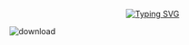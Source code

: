 <p align="center">
  <a href="https://git.io/typing-svg">
    <img src="https://readme-typing-svg.demolab.com?font=Poppins&weight=500&size=28&pause=1000&color=FFC107&center=true&repeat=false&width=435&lines=Bienvenido+a+nuestro+proyecto;Grano+de+Oro" alt="Typing SVG">
  </a>
</p>

![download](https://github.com/ProyectoFinalHenry/ProyectoFinalHenry/assets/142262743/87ae2799-b0ce-4500-a093-577b3171b1ae)
